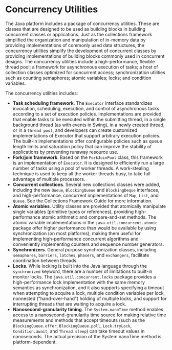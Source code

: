 # Concurrency Utilities
The Java platform includes a package of concurrency utilities. These are classes that are designed to be used as building blocks in building concurrent classes or applications. Just as the collections framework simplified the organization and manipulation of in-memory data by providing implementations of commonly used data structures, the concurrency utilities simplify the development of concurrent classes by providing implementations of building blocks commonly used in concurrent designs. The concurrency utilities include a high-performance, flexible thread pool; a framework for asynchronous execution of tasks; a host of collection classes optimized for concurrent access; synchronization utilities such as counting semaphores; atomic variables; locks; and condition variables.

The concurrency utilities includes:

* **Task scheduling framework**. The `Executor` interface standardizes invocation, scheduling, execution, and control of asynchronous tasks according to a set of execution policies. Implementations are provided that enable tasks to be executed within the submitting thread, in a single background thread (as with events in Swing), in a newly created thread, or in a `thread pool`, and developers can create customized implementations of Executor that support arbitrary execution policies. The built-in implementations offer configurable policies such as queue length limits and saturation policy that can improve the stability of applications by preventing runaway resource use.
* **Fork/join framework**. Based on the `ForkJoinPool` class, this framework is an implementation of `Executor`. It is designed to efficiently run a large number of tasks using a pool of worker threads. A work-stealing technique is used to keep all the worker threads busy, to take full advantage of multiple processors.
* **Concurrent collections**. Several new collections classes were added, including the new `Queue`, `BlockingQueue` and `BlockingDeque` interfaces, and high-performance, concurrent implementations of `Map`, `List`, and `Queue`. See the Collections Framework Guide for more information.
* **Atomic variables**. Utility classes are provided that atomically manipulate single variables (primitive types or references), providing high-performance atomic arithmetic and compare-and-set methods. The atomic variable implementations in the `java.util.concurrent.atomic` package offer higher performance than would be available by using synchronization (on most platforms), making them useful for implementing high-performance concurrent algorithms and conveniently implementing counters and sequence number generators.
* **Synchronizers**. General purpose synchronization classes, including `semaphores`, `barriers`, `latches`, `phasers`, and `exchangers`, facilitate coordination between threads.
* **Locks**. While locking is built into the Java language through the `synchronized` keyword, there are a number of limitations to built-in monitor locks. The `java.util.concurrent.locks` package provides a high-performance lock implementation with the same memory semantics as synchronization, and it also supports specifying a timeout when attempting to acquire a lock, multiple condition variables per lock, nonnested ("hand-over-hand") holding of multiple locks, and support for interrupting threads that are waiting to acquire a lock.
* **Nanosecond-granularity timing**. The `System.nanoTime` method enables access to a nanosecond-granularity time source for making relative time measurements and methods that accept timeouts (such as the `BlockingQueue.offer`, `BlockingQueue.poll`, `Lock.tryLock`, `Condition.await`, and `Thread.sleep`) can take timeout values in nanoseconds. The actual precision of the System.nanoTime method is platform-dependent.